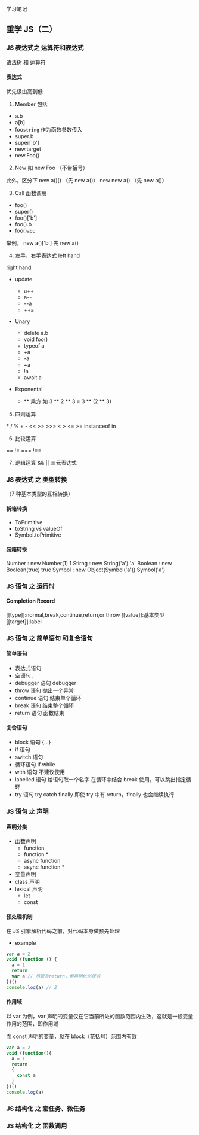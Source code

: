 学习笔记

## 重学 JS（二）

### JS 表达式之 运算符和表达式

语法树 和 运算符

#### 表达式

优先级由高到低

1. Member
   包括

- a.b
- a[b]
- foo`string` 作为函数参数传入
- super.b
- super['b']
- new.target
- new.Foo()

2. New
   如 new Foo （不带括号）

此外，区分下
new a()() （先 new a()）
new new a() （先 new a()）

3. Call
   函数调用

- foo()
- super()
- foo()['b']
- foo().b
- foo()`abc`

举例，
new a()['b']
先 new a()

4. 左手，右手表达式
   left hand

right hand

- update

  - a++
  - a--
  - --a
  - ++a

- Unary

  - delete a.b
  - void foo()
  - typeof a
  - +a
  - -a
  - ~a
  - !a
  - await a

- Exponental
  - \*\* 乘方
    如 3 ** 2 ** 3 = 3 ** (2 ** 3)

5. 四则运算

\* / % + -
<< >> >>>
< > <= >= instanceof in

6. 比较运算

== !=
=== !==

7. 逻辑运算
   && ||
   三元表达式

### JS 表达式 之 类型转换

（7 种基本类型的互相转换）

#### 拆箱转换

- ToPrimitive
- toString vs valueOf
- Symbol.toPrimitive

#### 装箱转换

Number : new Number(1) 1
Stirng : new String('a') 'a'
Boolean : new Boolean(true) true
Symbol : new Object(Symbol('a')) Symbol('a')

### JS 语句 之 运行时

#### Completion Record

[[type]]:normal,break,continue,return,or throw
[[value]]:基本类型
[[target]]:label

### JS 语句 之 简单语句 和复合语句

#### 简单语句

- 表达式语句
- 空语句 ;
- debugger 语句 debugger
- throw 语句 抛出一个异常
- continue 语句 结束单个循环
- break 语句 结束整个循环
- return 语句 函数结束

#### 复合语句

- block 语句 {...}
- if 语句
- switch 语句
- 循环语句 if while
- with 语句 不建议使用
- labelled 语句 给语句取一个名字 在循环中结合 break 使用，可以跳出指定循环
- try 语句 try catch finally
  即使 try 中有 return，finally 也会继续执行

### JS 语句 之 声明

#### 声明分类

- 函数声明
  - function
  - function \*
  - async function
  - async function \*
- 变量声明
- class 声明
- lexical 声明
  - let
  - const

#### 预处理机制

在 JS 引擎解析代码之前，对代码本身做预先处理

- example

```js
var a = 2
void (function () {
  a = 1
  return
  var a // 尽管有return，但声明依然提前
})()
console.log(a) // 2
```

#### 作用域

以 var 为例，var 声明的变量仅在它当前所处的函数范围内生效，这就是一段变量作用的范围，即作用域

而 const 声明的变量，就在 block（花括号）范围内有效

```js
var a = 2
void (function(){
  a = 1
  return
  {
    const a
  }
})()
console.log(a)
```

### JS 结构化 之 宏任务、微任务

### JS 结构化 之 函数调用
